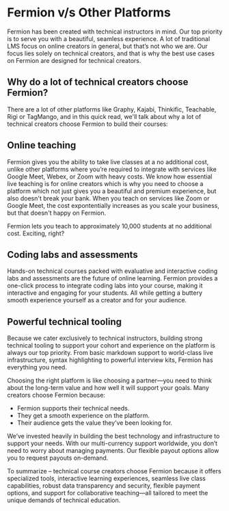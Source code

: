 # Fermion v/s Other Platforms

Fermion has been created with technical instructors in mind. Our top priority is to serve you with a beautiful, seamless experience. A lot of traditional LMS focus on online creators in general, but that’s not who we are. Our focus lies solely on technical creators, and that is why the best use cases on Fermion are designed for technical creators. 

## Why do a lot of technical creators choose Fermion? 

There are a lot of other platforms like Graphy, Kajabi, Thinkific, Teachable, Rigi or TagMango, and in this quick read, we'll talk about why a lot of technical creators choose Fermion to build their courses: 

## Online teaching 

Fermion gives you the ability to take live classes at a no additional cost, unlike other platforms where you’re required to integrate with services like Google Meet, Webex, or Zoom with heavy costs. We know how essential live teaching is for online creators which is why you need to choose a platform which not just gives you a beautiful and premium experience, but also doesn't break your bank. When you teach on services like Zoom or Google Meet, the cost expontentially increases as you scale your business, but that doesn't happy on Fermion. 

Fermion lets you teach to approximately 10,000 students at no additional cost. Exciting, right? 

## Coding labs and assessments

Hands-on technical courses packed with evaluative and interactive coding labs and assessments are the future of online learning. Fermion provides a one-click process to integrate coding labs into your course, making it interactive and engaging for your students. All while getting a buttery smooth experience yourself as a creator and for your audience.

## Powerful technical tooling

Because we cater exclusively to technical instructors, building strong technical tooling to support your cohort and experience on the platform is always our top priority. From basic markdown support to world-class live infrastructure, syntax highlighting to powerful interview kits, Fermion has everything you need.



Choosing the right platform is like choosing a partner—you need to think about the long-term value and how well it will support your goals. Many creators choose Fermion because:

* Fermion supports their technical needs.
* They get a smooth experience on the platform.
* Their audience gets the value they’ve been looking for.

We’ve invested heavily in building the best technology and infrastructure to support your needs. With our multi-currency support worldwide, you don’t need to worry about managing payments. Our flexible payout options allow you to request payouts on-demand.

To summarize – technical course creators choose Fermion because it offers specialized tools, interactive learning experiences, seamless live class capabilities, robust data transparency and security, flexible payment options, and support for collaborative teaching—all tailored to meet the unique demands of technical education.


